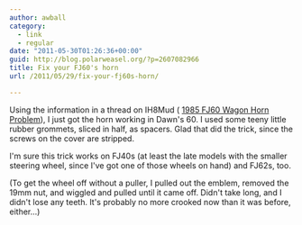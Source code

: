 ```yaml
---
author: awball
category:
  - link
  - regular
date: "2011-05-30T01:26:36+00:00"
guid: http://blog.polarweasel.org/?p=2607082966
title: Fix your FJ60's horn
url: /2011/05/29/fix-your-fj60s-horn/

---
```

Using the information in a thread on IH8Mud ( [1985 FJ60 Wagon Horn Problem](http://forum.ih8mud.com/60-series-wagons/252655-1985-fj60-wagon-horn-problem.html)), I just got the horn working in Dawn's 60. I used some teeny little rubber grommets, sliced in half, as spacers. Glad that did the trick, since the screws on the cover are stripped.

I'm sure this trick works on FJ40s (at least the late models with the smaller steering wheel, since I've got one of those wheels on hand) and FJ62s, too.

(To get the wheel off without a puller, I pulled out the emblem, removed the 19mm nut, and wiggled and pulled until it came off. Didn't take long, and I didn't lose any teeth. It's probably no more crooked now than it was before, either...)
